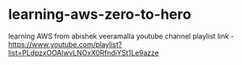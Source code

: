 # learning-aws-zero-to-hero
learning AWS from abishek veeramalla youtube channel 
playlist link - https://www.youtube.com/playlist?list=PLdpzxOOAlwvLNOxX0RfndiYSt1Le9azze

